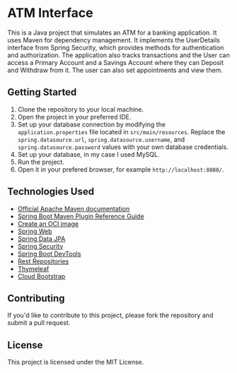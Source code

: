 # ATM Interface

This is a Java project that simulates an ATM for a banking application. It uses Maven for dependency management. It implements the UserDetails interface from Spring Security, which provides methods for authentication and authorization. The application also tracks transactions and the User can access a Primary Account and a Savings Account where they can Deposit and Withdraw from it. The user can also set appointments and view them.

## Getting Started

1. Clone the repository to your local machine.
2. Open the project in your preferred IDE.
3. Set up your database connection by modifying the `application.properties` file located in `src/main/resources`. Replace the `spring.datasource.url`, `spring.datasource.username`, and `spring.datasource.password` values with your own database credentials.
4. Set up your database, in my case I used MySQL.
5. Run the project.
6. Open it in your prefered browser, for example `http://localhost:8080/`.

## Technologies Used

* [Official Apache Maven documentation](https://maven.apache.org/guides/index.html)
* [Spring Boot Maven Plugin Reference Guide](https://docs.spring.io/spring-boot/docs/3.1.4/maven-plugin/reference/html/)
* [Create an OCI image](https://docs.spring.io/spring-boot/docs/3.1.4/maven-plugin/reference/html/#build-image)
* [Spring Web](https://docs.spring.io/spring-boot/docs/3.1.4/reference/htmlsingle/index.html#web)
* [Spring Data JPA](https://docs.spring.io/spring-boot/docs/3.1.4/reference/htmlsingle/index.html#data.sql.jpa-and-spring-data)
* [Spring Security](https://docs.spring.io/spring-boot/docs/3.1.4/reference/htmlsingle/index.html#web.security)
* [Spring Boot DevTools](https://docs.spring.io/spring-boot/docs/3.1.4/reference/htmlsingle/index.html#using.devtools)
* [Rest Repositories](https://docs.spring.io/spring-boot/docs/3.1.4/reference/htmlsingle/index.html#howto.data-access.exposing-spring-data-repositories-as-rest)
* [Thymeleaf](https://docs.spring.io/spring-boot/docs/3.1.4/reference/htmlsingle/index.html#web.servlet.spring-mvc.template-engines)
* [Cloud Bootstrap](https://docs.spring.io/spring-cloud-commons/docs/current/reference/html/)


## Contributing

If you'd like to contribute to this project, please fork the repository and submit a pull request.

## License

This project is licensed under the MIT License.